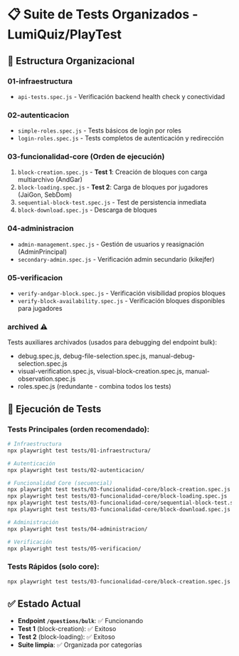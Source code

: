 # 📋 Suite de Tests Organizados - LumiQuiz/PlayTest

## 🎯 Estructura Organizacional

### **01-infraestructura** 
- `api-tests.spec.js` - Verificación backend health check y conectividad

### **02-autenticacion**
- `simple-roles.spec.js` - Tests básicos de login por roles
- `login-roles.spec.js` - Tests completos de autenticación y redirección

### **03-funcionalidad-core** (Orden de ejecución)
1. `block-creation.spec.js` - **Test 1**: Creación de bloques con carga multiarchivo (AndGar)
2. `block-loading.spec.js` - **Test 2**: Carga de bloques por jugadores (JaiGon, SebDom)  
3. `sequential-block-test.spec.js` - Test de persistencia inmediata
4. `block-download.spec.js` - Descarga de bloques

### **04-administracion**
- `admin-management.spec.js` - Gestión de usuarios y reasignación (AdminPrincipal)
- `secondary-admin.spec.js` - Verificación admin secundario (kikejfer)

### **05-verificacion**
- `verify-andgar-block.spec.js` - Verificación visibilidad propios bloques
- `verify-block-availability.spec.js` - Verificación bloques disponibles para jugadores

### **archived** ⚠️
Tests auxiliares archivados (usados para debugging del endpoint bulk):
- debug.spec.js, debug-file-selection.spec.js, manual-debug-selection.spec.js
- visual-verification.spec.js, visual-block-creation.spec.js, manual-observation.spec.js  
- roles.spec.js (redundante - combina todos los tests)

## 🚀 Ejecución de Tests

### Tests Principales (orden recomendado):
```bash
# Infraestructura
npx playwright test tests/01-infraestructura/

# Autenticación  
npx playwright test tests/02-autenticacion/

# Funcionalidad Core (secuencial)
npx playwright test tests/03-funcionalidad-core/block-creation.spec.js
npx playwright test tests/03-funcionalidad-core/block-loading.spec.js  
npx playwright test tests/03-funcionalidad-core/sequential-block-test.spec.js
npx playwright test tests/03-funcionalidad-core/block-download.spec.js

# Administración
npx playwright test tests/04-administracion/

# Verificación
npx playwright test tests/05-verificacion/
```

### Tests Rápidos (solo core):
```bash
npx playwright test tests/03-funcionalidad-core/block-creation.spec.js tests/03-funcionalidad-core/block-loading.spec.js
```

## ✅ Estado Actual
- **Endpoint `/questions/bulk`**: ✅ Funcionando
- **Test 1** (block-creation): ✅ Exitoso
- **Test 2** (block-loading): ✅ Exitoso  
- **Suite limpia**: ✅ Organizada por categorías